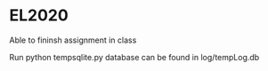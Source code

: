 # EL2020

Able to fininsh assignment in class

Run python tempsqlite.py
database can be found in log/tempLog.db
